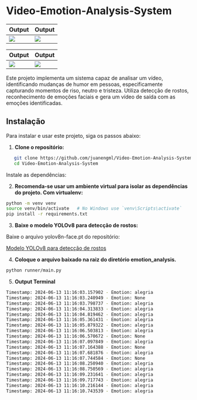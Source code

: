 # Video-Emotion-Analysis-System


| Output                                   | Output                                    |
|--------------------------------------------|--------------------------------------------|
| ![](output/ezgif-7-29408f0d79.gif)         | ![](output/ezgif-7-a622151e25.gif)         |

| Output                                   | Output                                    |
|--------------------------------------------|--------------------------------------------|
| ![](output/ezgif-7-1ec02c40c6.gif)         | ![](output/ezgif-7-3b21dc6e2b.gif)         |


Este projeto implementa um sistema capaz de analisar um vídeo, identificando mudanças de humor em pessoas, especificamente capturando momentos de riso, neutro e tristeza. Utiliza detecção de rostos, reconhecimento de emoções faciais e gera um vídeo de saída com as emoções identificadas.

## Instalação

Para instalar e usar este projeto, siga os passos abaixo:

1. **Clone o repositório:**

``` bash
   git clone https://github.com/juanengml/Video-Emotion-Analysis-System.git
   cd Video-Emotion-Analysis-System
```


Instale as dependências:

2. **Recomenda-se usar um ambiente virtual para isolar as dependências do projeto. Com virtualenv:**

``` bash
python -m venv venv
source venv/bin/activate   # No Windows use `venv\Scripts\activate`
pip install -r requirements.txt
```

3. **Baixe o modelo YOLOv8 para detecção de rostos:**

Baixe o arquivo yolov8n-face.pt do repositório:

[Modelo YOLOv8 para detecção de rostos](https://github.com/akanametov/yolov8-face/releases/download/v0.0.0/yolov8n-face.pt)

4. **Coloque o arquivo baixado na raiz do diretório emotion_analysis.**

``` bash
python runner/main.py
```

5. **Output Terminal**
``` bash
Timestamp: 2024-06-13 11:16:03.157902 - Emotion: alegria
Timestamp: 2024-06-13 11:16:03.240949 - Emotion: None
Timestamp: 2024-06-13 11:16:03.798737 - Emotion: alegria
Timestamp: 2024-06-13 11:16:04.313833 - Emotion: alegria
Timestamp: 2024-06-13 11:16:04.819462 - Emotion: alegria
Timestamp: 2024-06-13 11:16:05.361431 - Emotion: alegria
Timestamp: 2024-06-13 11:16:05.879322 - Emotion: alegria
Timestamp: 2024-06-13 11:16:06.503813 - Emotion: alegria
Timestamp: 2024-06-13 11:16:06.570672 - Emotion: None
Timestamp: 2024-06-13 11:16:07.097849 - Emotion: alegria
Timestamp: 2024-06-13 11:16:07.164388 - Emotion: None
Timestamp: 2024-06-13 11:16:07.681876 - Emotion: alegria
Timestamp: 2024-06-13 11:16:07.744584 - Emotion: None
Timestamp: 2024-06-13 11:16:08.250940 - Emotion: alegria
Timestamp: 2024-06-13 11:16:08.750569 - Emotion: alegria
Timestamp: 2024-06-13 11:16:09.231641 - Emotion: alegria
Timestamp: 2024-06-13 11:16:09.717743 - Emotion: alegria
Timestamp: 2024-06-13 11:16:10.216144 - Emotion: alegria
Timestamp: 2024-06-13 11:16:10.743539 - Emotion: alegria
``` 
